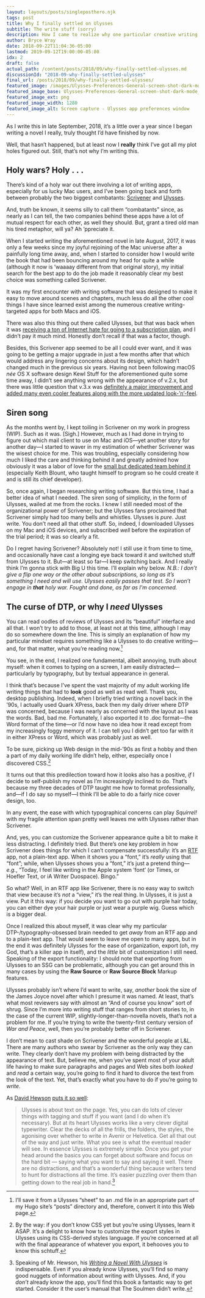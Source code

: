 ```yaml
---
layout: layouts/posts/singleposthero.njk
tags: post
title: Why I finally settled on Ulysses
subtitle: The write stuff (sorry)
description: How I came to realize why one particular creative writing app was a better fit for me as compared to its chief rival.
author: Bryce Wray
date: 2018-09-22T11:04:36-05:00
lastmod: 2019-09-12T19:00:00-05:00
idx: 2
draft: false
actual_path: /content/posts/2018/09/why-finally-settled-ulysses.md
discussionId: "2018-09-why-finally-settled-ulysses"
final_url: /posts/2018/09/why-finally-settled-ulysses/
featured_image: /images/Ulysses-Preferences-General-screen-shot-dark-mode_blk_bkgd_1280x720-1280.png
featured_image_base: Ulysses-Preferences-General-screen-shot-dark-mode_blk_bkgd_1280x720
featured_image_ext: png
featured_image_width: 1280
featured_image_alt: Screen capture - Ulysses app preferences window
---
```


As I write this in late September, 2018, it’s a little over a year since I began writing a novel I really, truly thought I’d have finished by now.

Well, that hasn’t happened, but at least now I **really** think I’ve got all my plot holes figured out. Still, that’s not why I’m writing this.

## Holy wars? Holy .&nbsp;.&nbsp;.

There’s kind of a holy war out there involving a lot of writing apps, especially for us lucky Mac users, and I’ve been going back and forth between probably the two biggest combatants: [Scrivener](https://www.literatureandlatte.com/scrivener/overview) and [Ulysses](https://ulyssesapp.com).

And, truth be known, it seems silly to call them “combatants” since, as nearly as I can tell, the two companies behind these apps have a lot of mutual respect for each other, as well they should. But, grant a tired old man his tired metaphor, will ya? Ah ’ppreciate it.

When I started writing the aforementioned novel in late August, 2017, it was only a few weeks since my joyful rejoining of the Mac universe after a painfully long time away, and, when I started to consider how I would write the book that had been bouncing around my head for quite a while (although it now is ’waaaay different from that original story), my initial search for the best app to do the job made it reasonably clear my best choice was something called Scrivener.

It was my first encounter with writing software that was designed to make it easy to move around scenes and chapters, much less do all the other cool things I have since learned exist among the numerous creative writing-targeted apps for both Macs and iOS.

There was also this thing out there called Ulysses, but that was back when it was [receiving a ton of Internet hate for going to a subscription plan](https://gizmodo.com/another-great-app-went-subscription-only-and-everything-1797802223), and I didn’t pay it much mind. Honestly don’t recall if that was a factor, though.

Besides, this Scrivener app seemed to be all I could ever want, and it was going to be getting a major upgrade in just a few months after that which would address any lingering concerns about its design, which hadn’t changed much in the previous six years. Having not been following macOS _née_ OS X software design Kewl Stuff for the aforementioned quite some time away, I didn’t see anything wrong with the appearance of v.2.x, but there was little question that v.3.x was [definitely a major improvement and added many even cooler features along with the more updated look-’n’-feel](https://www.helpingwritersbecomeauthors.com/the-new-scrivener-3-0-should-you-upgrade/).

## Siren song

As the months went by, I kept toiling in Scrivener on my work in progress (WIP).  Such as it was. [Sigh.] However, much as I had done in trying to figure out which mail client to use on Mac and iOS—yet another story for another day—I started to waver in my estimation of whether Scrivener was the wisest choice for me. This was troubling, especially considering how much I liked the care and thinking behind it and greatly admired how obviously it was a labor of love for the [small but dedicated team behind it](https://www.literatureandlatte.com/about-us) (especially Keith Blount, who taught himself to program so he could create it and is still its chief developer).

So, once again, I began researching writing software. But this time, I had a better idea of what I needed. The siren song of simplicity, in the form of Ulysses, wailed at me from the rocks. I knew I still needed most of the organizational power of Scrivener; but the Ulysses fans proclaimed that Scrivener simply had too many bells and whistles. Ulysses is _pure_. Just write. You don’t need all that other stuff. So, indeed, I downloaded Ulysses on my Mac and iOS devices, and subscribed _well_ before the expiration of the trial period; it was so clearly a fit.

Do I regret having Scrivener? Absolutely not! I still use it from time to time, and occasionally have cast a longing eye back toward it and switched stuff from Ulysses to it. But—at least so far—I keep switching back. And I really think I’m gonna stick with Big U this time. I’ll explain why below. _N.B.: I don’t give a flip one way or the other about subscriptions, so long as it’s something I need and will use. Ulysses easily passes that test. So I won’t engage in **that** holy war. Fought and done, as far as I’m concerned._

## The curse of DTP, or why I _need_ Ulysses 

You can read oodles of reviews of Ulysses and its “beautiful” interface and all that. I won’t try to add to those, at least not at this time, although I may do so somewhere down the line. This is simply an explanation of how my particular mindset requires something like a Ulysses to do creative writing—and, for that matter, what you’re reading now.[^1]

You see, in the end, I realized one fundamental, albeit annoying, truth about myself: when it comes to typing on a screen, I am easily distracted—particularly by typography, but by textual appearance in general.

I think that’s because I’ve spent the vast majority of my adult working life writing things that had to **look** good as well as read well. Thank you, desktop publishing. Indeed, when I briefly tried writing a novel back in the ’90s, I actually used Quark XPress, back then my daily driver where DTP was concerned, because I was nearly as concerned with the layout as I was the words. Bad, bad me. Fortunately, I also exported it to .doc format—the Word format of the time—or I’d now have no idea how it read except from my increasingly foggy memory of it. I can tell you I didn’t get too far with it in either XPress or Word, which was probably just as well.

To be sure, picking up Web design in the mid-’90s as first a hobby and then a part of my daily working life didn’t help, either, especially once I discovered CSS.[^2]

It turns out that this predilection toward how it looks also has a positive, *if* I decide to self-publish my novel as I’m increasingly inclined to do. That’s because my three decades of DTP taught me how to format professionally, and—if I do say so myself—I think I’ll be able to do a fairly nice cover design, too.

In any event, the ease with which typographical concerns can play _Squirrel!_ with my fragile attention span pretty well leaves me with Ulysses rather than Scrivener.

And, yes, you can customize the Scrivener appearance quite a bit to make it less distracting. I definitely tried. But there’s one key problem in how Scrivener does things for which I can’t compensate successfully: it’s an [RTF](https://en.wikipedia.org/wiki/Rich_Text_Format) app, not a plain-text app. When it shows you a “font,” it’s _really_ using that “font”; while, when Ulysses shows you a “font,” it’s just a pretend thing—_e.g._, “Today, I feel like writing in the Apple system ‘font’ (or Times, or Hoefler Text, or iA Writer Duospace). Bingo.”

So what? Well, in an RTF app like Scrivener, there is no easy way to switch that view because it’s _not_ a “view,” it’s the real thing. In Ulysses, it is just a view. Put it this way: if you decide you want to go out with purple hair today, you can either dye your hair purple or just wear a purple wig. Guess which is a bigger deal.

Once I realized this about myself, it was clear why my particular DTP-/typography-obsessed brain needed to get _away_ from an RTF app and to a plain-text app. That would seem to leave me open to many apps, but in the end it was definitely Ulysses for the ease of organization, export (oh, my God, that’s a killer app in itself), and the _little_ bit of customization I still need. Speaking of the export functionality: I should note that exporting from Ulysses to an SSG can be problematic, although you can get around this in many cases by using the **Raw Source** or **Raw Source Block** Markup features.

Ulysses probably isn’t where I’d want to write, say, _another_ book the size of the James Joyce novel after which I presume it was named. At least, that’s what most reviewers say with almost an “And of course you know” sort of shrug. Since I’m more into writing stuff that ranges from short stories to, in the case of the current WIP, slightly-longer-than-novella novels, that’s not a problem for me. If you’re trying to write the twenty-first century version of _War and Peace_, well, then you’re probably better off in Scrivener.

I don’t mean to cast shade on Scrivener and the wonderful people at L&amp;L. There are many authors who swear by Scrivener as the only way they can write. They clearly don’t have my problem with being distracted by the appearance of text. But, believe me, when you’ve spent most of your adult life having to make sure paragraphs and pages and Web sites both _looked_ and _read_ a certain way, you’re going to find it hard to divorce the text from the look of the text. Yet, that’s exactly what you have to do if you’re going to _write_. 

As [David Hewson](https://davidhewson.com) [puts it so well](https://davidhewson.com/2017/08/13/five-reasons-i-use-ulysses/):

> Ulysses is about text on the page. Yes, you can do lots of clever things with tagging and stuff if you want (and I do when it’s necessary). But at its heart Ulysses works like a very clever digital typewriter. Clear the decks of all the frills, the folders, the styles, the agonising over whether to write in Avenir or Helvetica. Get all that out of the way and just write. What you see is what the eventual reader will see. In essence Ulysses is extremely simple. Once you get your head around the basics you can forget about software and focus on the hard bit — saying what you want to say and saying it well. There are no distractions, and that’s a wonderful thing because writers tend to hunt for distractions all the time. It’s easier puzzling over them than getting down to the real job in hand.[^3]


[^1]:	I’ll save it from a Ulysses “sheet” to an .md file in an appropriate part of my Hugo site’s “posts” directory and, therefore, convert it into this Web page.

[^2]:	By the way: if you don’t know CSS yet but you’re using Ulysses, learn it ASAP. It’s a delight to know how to customize the export styles in Ulysses using its CSS-derived styles language. If you’re concerned at all with the final appearance of whatever you export, it behooves you to know this schtuff.

[^3]:	Speaking of Mr. Hewson, his [_Writing a Novel With Ulysses_](http://www.amazon.com/Writing-Novel-Ulysses-David-Hewson-ebook/dp/B00OHGAZTY/) is indispensable. Even if you already know Ulysses, you’ll find so many good nuggets of information about writing _with_ Ulysses. And, if you _don’t_ already know the app, you’ll find this book a fantastic way to get started. Consider it the user’s manual that The Soulmen didn’t write.